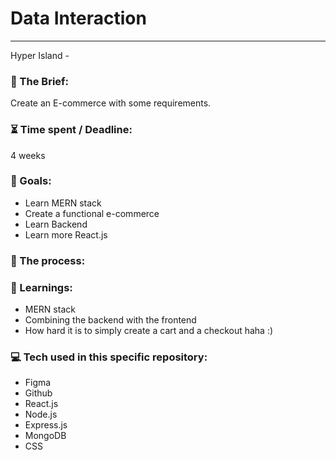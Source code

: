 # Data Interaction

---

Hyper Island - 

### :open_file_folder: The Brief:

Create an E-commerce with some requirements.


### :hourglass_flowing_sand: Time spent / Deadline:

4 weeks

### :dart: Goals:

- Learn MERN stack
- Create a functional e-commerce
- Learn Backend
- Learn more React.js

### :grimacing: The process:



### :blue_book: Learnings:

- MERN stack
- Combining the backend with the frontend
- How hard it is to simply create a cart and a checkout haha :)

### :computer: Tech used in this specific repository:

- Figma
- Github
- React.js
- Node.js
- Express.js
- MongoDB
- CSS
